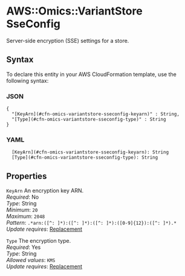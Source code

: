 # AWS::Omics::VariantStore SseConfig<a name="aws-properties-omics-variantstore-sseconfig"></a>

Server\-side encryption \(SSE\) settings for a store\.

## Syntax<a name="aws-properties-omics-variantstore-sseconfig-syntax"></a>

To declare this entity in your AWS CloudFormation template, use the following syntax:

### JSON<a name="aws-properties-omics-variantstore-sseconfig-syntax.json"></a>

```
{
  "[KeyArn](#cfn-omics-variantstore-sseconfig-keyarn)" : String,
  "[Type](#cfn-omics-variantstore-sseconfig-type)" : String
}
```

### YAML<a name="aws-properties-omics-variantstore-sseconfig-syntax.yaml"></a>

```
  [KeyArn](#cfn-omics-variantstore-sseconfig-keyarn): String
  [Type](#cfn-omics-variantstore-sseconfig-type): String
```

## Properties<a name="aws-properties-omics-variantstore-sseconfig-properties"></a>

`KeyArn` <a name="cfn-omics-variantstore-sseconfig-keyarn"></a>
An encryption key ARN\.  
_Required_: No  
_Type_: String  
_Minimum_: `20`  
_Maximum_: `2048`  
_Pattern_: `.*arn:([^: ]*):([^: ]*):([^: ]*):([0-9]{12}):([^: ]*).*`  
_Update requires_: [Replacement](https://docs.aws.amazon.com/AWSCloudFormation/latest/UserGuide/using-cfn-updating-stacks-update-behaviors.html#update-replacement)

`Type` <a name="cfn-omics-variantstore-sseconfig-type"></a>
The encryption type\.  
_Required_: Yes  
_Type_: String  
_Allowed values_: `KMS`  
_Update requires_: [Replacement](https://docs.aws.amazon.com/AWSCloudFormation/latest/UserGuide/using-cfn-updating-stacks-update-behaviors.html#update-replacement)
